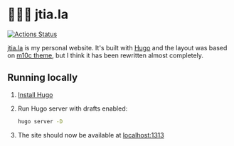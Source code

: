 # 👨🏼‍💻 jtia.la

[![Actions Status][actions-status-badge]][actions-status]

[jtia.la][link] is my personal website. It's built with [Hugo][hugo] and the layout was based on [m10c theme][m10c], but I think it has been rewritten almost completely.

## Running locally

1. [Install Hugo][hugo-install]
2. Run Hugo server with drafts enabled:

   ```bash
   hugo server -D
   ```

3. The site should now be available at [localhost:1313][localhost]

[actions-status]: https://github.com/jtiala/jtia.la/actions
[actions-status-badge]: https://github.com/jtiala/jtia.la/workflows/CI/CD/badge.svg
[link]: https://jtia.la
[hugo]: https://gohugo.io/
[m10c]: https://github.com/vaga/hugo-theme-m10c
[hugo-install]: https://gohugo.io/getting-started/quick-start/#step-1-install-hugo
[localhost]: http://localhost:1313/
